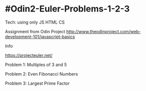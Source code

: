 #Odin2-Euler-Problems-1-2-3
==========================

Tech: using only JS HTML CS

Assignment from Odin Project
http://www.theodinproject.com/web-development-101/javascript-basics

Info

https://projecteuler.net/

Problem 1: Multiples of 3 and 5

Problem 2: Even Fibonacci Numbers

Problem 3: Largest Prime Factor

